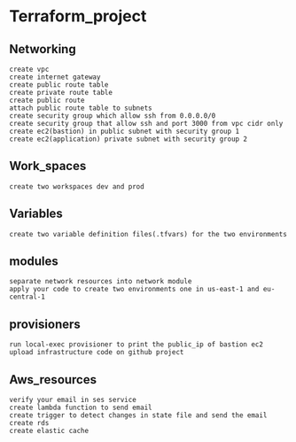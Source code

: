 # Terraform_project

## Networking

    create vpc
    create internet gateway
    create public route table
    create private route table
    create public route
    attach public route table to subnets
    create security group which allow ssh from 0.0.0.0/0
    create security group that allow ssh and port 3000 from vpc cidr only
    create ec2(bastion) in public subnet with security group 1
    create ec2(application) private subnet with security group 2

## Work_spaces

    create two workspaces dev and prod

## Variables

    create two variable definition files(.tfvars) for the two environments

## modules

    separate network resources into network module
    apply your code to create two environments one in us-east-1 and eu-central-1

## provisioners

    run local-exec provisioner to print the public_ip of bastion ec2
    upload infrastructure code on github project

## Aws_resources

    verify your email in ses service
    create lambda function to send email
    create trigger to detect changes in state file and send the email
    create rds
    create elastic cache
